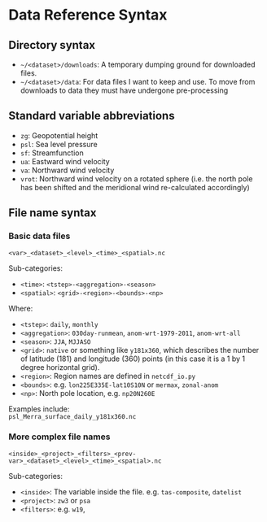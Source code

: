 # Data Reference Syntax

## Directory syntax

* `~/<dataset>/downloads`: A temporary dumping ground for downloaded files.  
* `~/<dataset>/data`: For data files I want to keep and use. To move from downloads to data
they must have undergone pre-processing 

## Standard variable abbreviations

* `zg`: Geopotential height
* `psl`: Sea level pressure
* `sf`: Streamfunction
* `ua`: Eastward wind velocity
* `va`: Northward wind velocity
* `vrot`: Northward wind velocity on a rotated sphere (i.e. the north pole has been shifted and the meridional wind re-calculated accordingly) 


## File name syntax

### Basic data files 

`<var>_<dataset>_<level>_<time>_<spatial>.nc`  

Sub-categories:  

* `<time>`: `<tstep>-<aggregation>-<season>`
* `<spatial>`: `<grid>-<region>-<bounds>-<np>`

Where:  

* `<tstep>`: `daily`, `monthly`
* `<aggregation>`: `030day-runmean`, `anom-wrt-1979-2011`, `anom-wrt-all`
* `<season>`: `JJA`, `MJJASO`
* `<grid>`: `native` or something like `y181x360`, which describes the number of latitude (181) and longitude (360) points (in this case it is a 1 by 1 degree horizontal grid).
* `<region>`: Region names are defined in `netcdf_io.py`
* `<bounds>`: e.g. `lon225E335E-lat10S10N` or `mermax`, `zonal-anom` 
* `<np>`: North pole location, e.g. `np20N260E`

Examples include:  
`psl_Merra_surface_daily_y181x360.nc` 

### More complex file names

`<inside>_<project>_<filters>_<prev-var>_<dataset>_<level>_<time>_<spatial>.nc` 

Sub-categories:

* `<inside>`: The variable inside the file. e.g. `tas-composite`, `datelist`
* `<project>`: `zw3` or `psa`
* `<filters>`: e.g. `w19`, 

